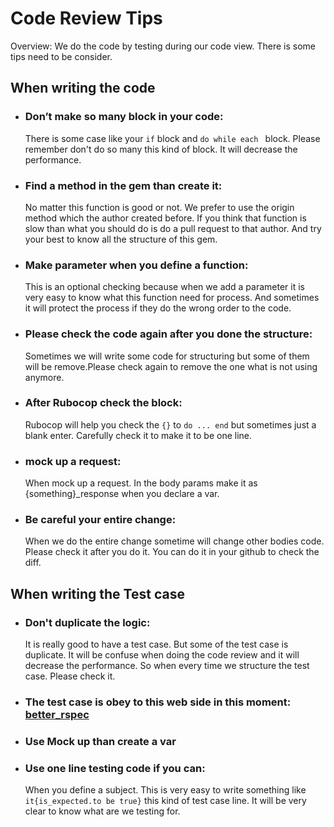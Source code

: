 # Code Review Tips

Overview: We do the code by testing during our code view. There is some tips need to be consider.

## When writing the code

* ### Don’t make so many block in your code:

   There is some case like your ``` if ```  block and ```do while each ``` block. Please remember don't do so many this kind of block. It will decrease the performance.

* ### Find a method in the gem than create it:
   No matter this function is good or not. We prefer to use the origin method which the author created before. If you think that function is slow than what you should do is do a pull request to that author. And try your best to know all the structure of this gem.

* ### Make parameter when you define a function:
   This is an optional checking because when we add a parameter it is very easy to know what this function need for process. And sometimes it will protect the process if they do the wrong order to the code.

* ### Please check the code again after you done the structure:
   Sometimes we will write some code for structuring but some of them will be remove.Please check again to remove the one what is not using anymore.

* ### After Rubocop check the block:
   Rubocop will help you check the ```{}``` to ```do ... end``` but sometimes just a blank enter. Carefully check it to make it to be one line.

* ### mock up a request:
   When mock up a request. In the body params make it as {something}_response when you declare a var.

* ### Be careful your entire change:
   When we do the entire change sometime will change other bodies code. Please check it after you do it. You can do it in your github to check the diff.

## When writing the Test case

* ### Don't duplicate the logic:

    It is really good to have a test case. But some of the test case is duplicate. It will be confuse when doing the code review and it will decrease the performance. So when every time we structure the test case. Please check it.

* ### The test case is obey to this web side in this moment: [better_rspec](https://www.google.com)

* ### Use Mock up than create a var

* ### Use one line testing code if you can:

   When you define a subject. This is very easy to write something like ```it{is_expected.to be true}``` this kind of test case line. It will be very clear to know what are we testing for.
